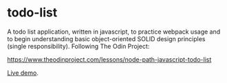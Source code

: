 # todo-list
A todo list application, written in javascript, to practice webpack
usage and to begin understanding basic object-oriented SOLID design
principles (single responsibility). Following The Odin Project:

https://www.theodinproject.com/lessons/node-path-javascript-todo-list

[Live demo](https://mongrelarchitect.github.io/todo-list).
